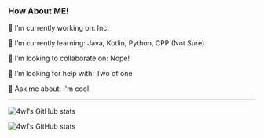 ### How About ME! 

 🔭 I’m currently working on: Inc.
 
 🌱 I’m currently learning: Java, Kotlin, Python, CPP (Not Sure)
 
 👯 I’m looking to collaborate on: Nope!
 
 🤔 I’m looking for help with: Two of one
 
 💬 Ask me about: I'm cool.


-----

![4wl's GitHub stats](https://github-readme-stats.vercel.app/api?username=Huan912&show_icons=true&theme=omni)

![4wl's GitHub stats](https://github-readme-stats.vercel.app/api/top-langs/?username=Huan912&show_icons=true&theme=omni)
